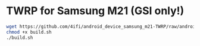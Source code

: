 # TWRP for Samsung M21 (GSI only!)
```bash
wget https://github.com/4ifi/android_device_samsung_m21-TWRP/raw/android-10.0/build.sh
chmod +x build.sh
./build.sh
```

